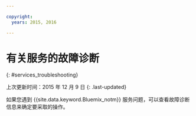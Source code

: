 ```yaml
---

copyright:
  years: 2015, 2016

---
```



# 有关服务的故障诊断
{: #services_troubleshooting}

上次更新时间：2015 年 12 月 9 日
{: .last-updated}

如果您遇到 {{site.data.keyword.Bluemix_notm}} 服务问题，可以查看故障诊断信息来确定要采取的操作。
